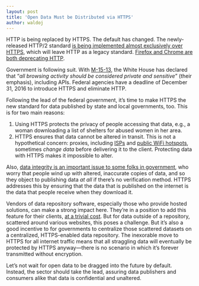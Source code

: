 ```yaml
---
layout: post
title: 'Open Data Must be Distributed via HTTPS'
author: waldoj
---
```


HTTP is being replaced by HTTPS. The default has changed. The newly-released HTTP/2 standard [is being implemented almost exclusively over HTTPS](https://en.wikipedia.org/wiki/HTTP/2#Encryption), which will leave HTTP as a legacy standard. [Firefox and Chrome are both deprecating HTTP](https://konklone.com/post/were-deprecating-http-and-its-going-to-be-okay).

Government is following suit. With [M-15-13](https://www.whitehouse.gov/sites/default/files/omb/memoranda/2015/m-15-13.pdf), the White House has declared that “*all browsing activity should be considered private and sensitive*” (their emphasis), including APIs. Federal agencies have a deadline of December 31, 2016 to introduce HTTPS and eliminate HTTP.

Following the lead of the federal government, it’s time to make HTTPS the new standard for data published by state and local governments, too. This is for two main reasons:

1. Using HTTPS protects the privacy of people accessing that data, e.g., a woman downloading a list of shelters for abused women in her area.
1. HTTPS ensures that data cannot be altered in transit. This is not a hypothetical concern: proxies, including [ISPs](http://arstechnica.com/tech-policy/2014/09/why-comcasts-javascript-ad-injections-threaten-security-net-neutrality/) and [public WiFi hotspots](http://arstechnica.com/business/2015/08/atts-free-wi-fi-hotspot-injects-extra-ads-on-non-att-websites/), sometimes _change data_ before delivering it to the client. Protecting data with HTTPS makes it impossible to alter.

Also, [data integrity is an important issue to some folks in government](http://usopendata.org/2015/07/28/data-seal/), who worry that people wind up with altered, inaccurate copies of data, and so they object to publishing data _at all_ if there’s no verification method. HTTPS addresses this by ensuring that the data that is published on the internet is the data that people receive when they download it.

Vendors of data repository software, especially those who provide hosted solutions, can make a strong impact here. They’re in a position to add this feature for their clients, [at a trivial cost](https://www.namecheap.com/security/ssl-certificates/wildcard.aspx). But for data outside of a repository, scattered around various websites, this poses a challenge. But it’s also a good incentive to for governments to centralize those scattered datasets on a centralized, HTTPS-enabled data repository. The inexorable move to HTTPS for all internet traffic means that all straggling data will eventually be protected by HTTPS anyway—there is no scenario in which it’s forever transmitted without encryption.

Let’s not wait for open data to be dragged into the future by default. Instead, the sector should take the lead, assuring data publishers and consumers alike that data is confidential and unaltered.
